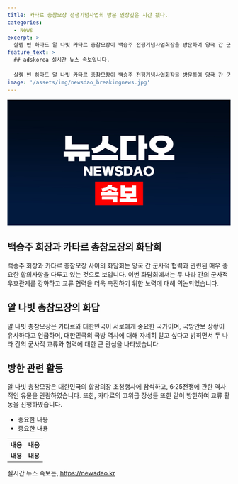 ```yaml
---
title: 카타르 총참모장 전쟁기념사업회 방문 인상깊은 시간 됐다.
categories:
  - News
excerpt: >
  살렘 빈 하마드 알 나빗 카타르 총참모장이 백승주 전쟁기념사업회장을 방문하여 양국 간 군사적 우호관계 강화를 강조했다. 이들은 양국 간 군사 교류 및 최근 국제 안보정세에 대한 대화를 나누었으며, 나빗 총참모장은 6·25전쟁Ⅰ,Ⅱ실을 관람하며 전시된 유물에 관심을 보였다. 카타르 고위급 장성들 또한 함께 참석하여 대한민국 합참의장 초청행사에 참석했다. 백승주 회장은 카타르 국군의 월드컵 경호와 안보 활동에 대한 칭찬을 전하며, 양국 간 군사적 우호관계가 더욱 증진될 것을 기대한다고 강조했다.
feature_text: >
  ## adskorea 실시간 뉴스 속보입니다.

  살렘 빈 하마드 알 나빗 카타르 총참모장이 백승주 전쟁기념사업회장을 방문하여 양국 간 군사적 우호관계 강화를 강조했다. 이들은 양국 간 군사 교류 및 최근 국제 안보정세에 대한 대화를 나누었으며, 나빗 총참모장은 6·25전쟁Ⅰ,Ⅱ실을 관람하며 전시된 유물에 관심을 보였다. 카타르 고위급 장성들 또한 함께 참석하여 대한민국 합참의장 초청행사에 참석했다. 백승주 회장은 카타르 국군의 월드컵 경호와 안보 활동에 대한 칭찬을 전하며, 양국 간 군사적 우호관계가 더욱 증진될 것을 기대한다고 강조했다.
image: '/assets/img/newsdao_breakingnews.jpg'
---
```


<p><img src="/assets/img/newsdao_breakingnews.jpg" alt="adskorea 속보" /></p>

<h2 data-ke-size="size26">백승주 회장과 카타르 총참모장의 화담회</h2>

<p data-ke-size="size16">백승주 회장과 카타르 총참모장 사이의 화담회는 양국 간 군사적 협력과 관련된 매우 중요한 합의사항을 다루고 있는 것으로 보입니다. 이번 화담회에서는 두 나라 간의 군사적 우호관계를 강화하고 교류 협력을 더욱 촉진하기 위한 노력에 대해 의논되었습니다.</p>

<h2 data-ke-size="size26">알 나빗 총참모장의 화답</h2>

<p data-ke-size="size16">알 나빗 총참모장은 카타르와 대한민국이 서로에게 중요한 국가이며, 국방안보 상황이 유사하다고 언급하며, 대한민국의 국방 역사에 대해 자세히 알고 싶다고 밝히면서 두 나라 간의 군사적 교류와 협력에 대한 큰 관심을 나타냈습니다.</p>

<h2 data-ke-size="size26">방한 관련 활동</h2>

<p data-ke-size="size16">알 나빗 총참모장은 대한민국의 합참의장 초청행사에 참석하고, 6·25전쟁에 관한 역사적인 유물을 관람하였습니다. 또한, 카타르의 고위급 장성들 또한 같이 방한하여 교류 활동을 진행하였습니다.</p>

<ul>
<li>중요한 내용</li>
<li>중요한 내용</li>
</ul>

<table>
    <tr>
        <td style="text-align: center; height: 17px;"><b>내용</b></td>
        <td style="text-align: center; height: 17px;"><b>내용</b></td>
    </tr>
    <tr>
        <td style="text-align: center; height: 17px;"><b>내용</b></td>
        <td style="text-align: center; height: 17px;"><b>내용</b></td>
    </tr>
</table>
실시간 뉴스 속보는, <a href="https://newsdao.kr" rel="dofollow">https://newsdao.kr</a>


